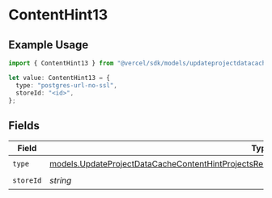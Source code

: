 # ContentHint13

## Example Usage

```typescript
import { ContentHint13 } from "@vercel/sdk/models/updateprojectdatacacheop.js";

let value: ContentHint13 = {
  type: "postgres-url-no-ssl",
  storeId: "<id>",
};
```

## Fields

| Field                                                                                                                                                                                                    | Type                                                                                                                                                                                                     | Required                                                                                                                                                                                                 | Description                                                                                                                                                                                              |
| -------------------------------------------------------------------------------------------------------------------------------------------------------------------------------------------------------- | -------------------------------------------------------------------------------------------------------------------------------------------------------------------------------------------------------- | -------------------------------------------------------------------------------------------------------------------------------------------------------------------------------------------------------- | -------------------------------------------------------------------------------------------------------------------------------------------------------------------------------------------------------- |
| `type`                                                                                                                                                                                                   | [models.UpdateProjectDataCacheContentHintProjectsResponse200ApplicationJSONResponseBodyEnv13Type](../models/updateprojectdatacachecontenthintprojectsresponse200applicationjsonresponsebodyenv13type.md) | :heavy_check_mark:                                                                                                                                                                                       | N/A                                                                                                                                                                                                      |
| `storeId`                                                                                                                                                                                                | *string*                                                                                                                                                                                                 | :heavy_check_mark:                                                                                                                                                                                       | N/A                                                                                                                                                                                                      |